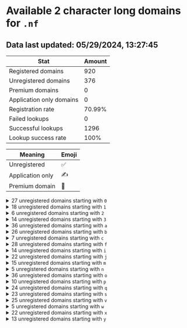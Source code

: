 # Available 2 character long domains for `.nf`

## Data last updated: 05/29/2024, 13:27:45

|Stat|Amount|
|--|--|
|Registered domains|920|
|Unregistered domains|376|
|Premium domains|0|
|Application only domains|0|
|Registration rate|70.99%|
|Failed lookups|0|
|Successful lookups|1296|
|Lookup success rate|100%|


|Meaning|Emoji|
|--|--|
|Unregistered|:white_check_mark:|
|Application only|:writing_hand:|
|Premium domain|:gem:|

<details>
<summary>27 unregistered domains starting with <bold><code>0</code></bold></summary>

|Type|Domain|
|--|--|
|:white_check_mark:|`00.nf`|
|:white_check_mark:|`01.nf`|
|:white_check_mark:|`02.nf`|
|:white_check_mark:|`03.nf`|
|:white_check_mark:|`04.nf`|
|:white_check_mark:|`05.nf`|
|:white_check_mark:|`06.nf`|
|:white_check_mark:|`07.nf`|
|:white_check_mark:|`08.nf`|
|:white_check_mark:|`09.nf`|
|:white_check_mark:|`0j.nf`|
|:white_check_mark:|`0k.nf`|
|:white_check_mark:|`0l.nf`|
|:white_check_mark:|`0m.nf`|
|:white_check_mark:|`0n.nf`|
|:white_check_mark:|`0o.nf`|
|:white_check_mark:|`0p.nf`|
|:white_check_mark:|`0q.nf`|
|:white_check_mark:|`0r.nf`|
|:white_check_mark:|`0s.nf`|
|:white_check_mark:|`0t.nf`|
|:white_check_mark:|`0u.nf`|
|:white_check_mark:|`0v.nf`|
|:white_check_mark:|`0w.nf`|
|:white_check_mark:|`0x.nf`|
|:white_check_mark:|`0y.nf`|
|:white_check_mark:|`0z.nf`|
</details>
<details>
<summary>18 unregistered domains starting with <bold><code>1</code></bold></summary>

|Type|Domain|
|--|--|
|:white_check_mark:|`1a.nf`|
|:white_check_mark:|`1b.nf`|
|:white_check_mark:|`1c.nf`|
|:white_check_mark:|`1d.nf`|
|:white_check_mark:|`1e.nf`|
|:white_check_mark:|`1f.nf`|
|:white_check_mark:|`1g.nf`|
|:white_check_mark:|`1h.nf`|
|:white_check_mark:|`1i.nf`|
|:white_check_mark:|`1j.nf`|
|:white_check_mark:|`1k.nf`|
|:white_check_mark:|`1l.nf`|
|:white_check_mark:|`1m.nf`|
|:white_check_mark:|`1n.nf`|
|:white_check_mark:|`1o.nf`|
|:white_check_mark:|`1p.nf`|
|:white_check_mark:|`1q.nf`|
|:white_check_mark:|`1r.nf`|
</details>
<details>
<summary>6 unregistered domains starting with <bold><code>2</code></bold></summary>

|Type|Domain|
|--|--|
|:white_check_mark:|`24.nf`|
|:white_check_mark:|`25.nf`|
|:white_check_mark:|`26.nf`|
|:white_check_mark:|`27.nf`|
|:white_check_mark:|`28.nf`|
|:white_check_mark:|`29.nf`|
</details>
<details>
<summary>14 unregistered domains starting with <bold><code>3</code></bold></summary>

|Type|Domain|
|--|--|
|:white_check_mark:|`3a.nf`|
|:white_check_mark:|`3b.nf`|
|:white_check_mark:|`3c.nf`|
|:white_check_mark:|`3d.nf`|
|:white_check_mark:|`3e.nf`|
|:white_check_mark:|`3f.nf`|
|:white_check_mark:|`3g.nf`|
|:white_check_mark:|`3h.nf`|
|:white_check_mark:|`3i.nf`|
|:white_check_mark:|`3j.nf`|
|:white_check_mark:|`3k.nf`|
|:white_check_mark:|`3l.nf`|
|:white_check_mark:|`3m.nf`|
|:white_check_mark:|`3n.nf`|
</details>
<details>
<summary>36 unregistered domains starting with <bold><code>a</code></bold></summary>

|Type|Domain|
|--|--|
|:white_check_mark:|`a0.nf`|
|:white_check_mark:|`a1.nf`|
|:white_check_mark:|`a2.nf`|
|:white_check_mark:|`a3.nf`|
|:white_check_mark:|`a4.nf`|
|:white_check_mark:|`a5.nf`|
|:white_check_mark:|`a6.nf`|
|:white_check_mark:|`a7.nf`|
|:white_check_mark:|`a8.nf`|
|:white_check_mark:|`a9.nf`|
|:white_check_mark:|`aa.nf`|
|:white_check_mark:|`ab.nf`|
|:white_check_mark:|`ac.nf`|
|:white_check_mark:|`ad.nf`|
|:white_check_mark:|`ae.nf`|
|:white_check_mark:|`af.nf`|
|:white_check_mark:|`ag.nf`|
|:white_check_mark:|`ah.nf`|
|:white_check_mark:|`ai.nf`|
|:white_check_mark:|`aj.nf`|
|:white_check_mark:|`ak.nf`|
|:white_check_mark:|`al.nf`|
|:white_check_mark:|`am.nf`|
|:white_check_mark:|`an.nf`|
|:white_check_mark:|`ao.nf`|
|:white_check_mark:|`ap.nf`|
|:white_check_mark:|`aq.nf`|
|:white_check_mark:|`ar.nf`|
|:white_check_mark:|`as.nf`|
|:white_check_mark:|`at.nf`|
|:white_check_mark:|`au.nf`|
|:white_check_mark:|`av.nf`|
|:white_check_mark:|`aw.nf`|
|:white_check_mark:|`ax.nf`|
|:white_check_mark:|`ay.nf`|
|:white_check_mark:|`az.nf`|
</details>
<details>
<summary>26 unregistered domains starting with <bold><code>b</code></bold></summary>

|Type|Domain|
|--|--|
|:white_check_mark:|`b0.nf`|
|:white_check_mark:|`b1.nf`|
|:white_check_mark:|`b2.nf`|
|:white_check_mark:|`b3.nf`|
|:white_check_mark:|`b4.nf`|
|:white_check_mark:|`b5.nf`|
|:white_check_mark:|`b6.nf`|
|:white_check_mark:|`b7.nf`|
|:white_check_mark:|`b8.nf`|
|:white_check_mark:|`b9.nf`|
|:white_check_mark:|`ba.nf`|
|:white_check_mark:|`bb.nf`|
|:white_check_mark:|`bc.nf`|
|:white_check_mark:|`be.nf`|
|:white_check_mark:|`bf.nf`|
|:white_check_mark:|`bg.nf`|
|:white_check_mark:|`bh.nf`|
|:white_check_mark:|`bi.nf`|
|:white_check_mark:|`bj.nf`|
|:white_check_mark:|`bk.nf`|
|:white_check_mark:|`bl.nf`|
|:white_check_mark:|`bm.nf`|
|:white_check_mark:|`bn.nf`|
|:white_check_mark:|`bo.nf`|
|:white_check_mark:|`bp.nf`|
|:white_check_mark:|`bq.nf`|
</details>
<details>
<summary>7 unregistered domains starting with <bold><code>c</code></bold></summary>

|Type|Domain|
|--|--|
|:white_check_mark:|`ca.nf`|
|:white_check_mark:|`cb.nf`|
|:white_check_mark:|`cc.nf`|
|:white_check_mark:|`cd.nf`|
|:white_check_mark:|`ce.nf`|
|:white_check_mark:|`cf.nf`|
|:white_check_mark:|`cg.nf`|
</details>
<details>
<summary>28 unregistered domains starting with <bold><code>f</code></bold></summary>

|Type|Domain|
|--|--|
|:white_check_mark:|`f0.nf`|
|:white_check_mark:|`f1.nf`|
|:white_check_mark:|`f2.nf`|
|:white_check_mark:|`fb.nf`|
|:white_check_mark:|`fc.nf`|
|:white_check_mark:|`fd.nf`|
|:white_check_mark:|`fe.nf`|
|:white_check_mark:|`ff.nf`|
|:white_check_mark:|`fg.nf`|
|:white_check_mark:|`fh.nf`|
|:white_check_mark:|`fi.nf`|
|:white_check_mark:|`fj.nf`|
|:white_check_mark:|`fk.nf`|
|:white_check_mark:|`fl.nf`|
|:white_check_mark:|`fm.nf`|
|:white_check_mark:|`fn.nf`|
|:white_check_mark:|`fo.nf`|
|:white_check_mark:|`fp.nf`|
|:white_check_mark:|`fq.nf`|
|:white_check_mark:|`fr.nf`|
|:white_check_mark:|`fs.nf`|
|:white_check_mark:|`ft.nf`|
|:white_check_mark:|`fu.nf`|
|:white_check_mark:|`fv.nf`|
|:white_check_mark:|`fw.nf`|
|:white_check_mark:|`fx.nf`|
|:white_check_mark:|`fy.nf`|
|:white_check_mark:|`fz.nf`|
</details>
<details>
<summary>14 unregistered domains starting with <bold><code>i</code></bold></summary>

|Type|Domain|
|--|--|
|:white_check_mark:|`i0.nf`|
|:white_check_mark:|`i1.nf`|
|:white_check_mark:|`i2.nf`|
|:white_check_mark:|`i3.nf`|
|:white_check_mark:|`i4.nf`|
|:white_check_mark:|`i5.nf`|
|:white_check_mark:|`i6.nf`|
|:white_check_mark:|`i7.nf`|
|:white_check_mark:|`i8.nf`|
|:white_check_mark:|`i9.nf`|
|:white_check_mark:|`iw.nf`|
|:white_check_mark:|`ix.nf`|
|:white_check_mark:|`iy.nf`|
|:white_check_mark:|`iz.nf`|
</details>
<details>
<summary>22 unregistered domains starting with <bold><code>j</code></bold></summary>

|Type|Domain|
|--|--|
|:white_check_mark:|`ja.nf`|
|:white_check_mark:|`jb.nf`|
|:white_check_mark:|`jc.nf`|
|:white_check_mark:|`jd.nf`|
|:white_check_mark:|`je.nf`|
|:white_check_mark:|`jf.nf`|
|:white_check_mark:|`jg.nf`|
|:white_check_mark:|`jh.nf`|
|:white_check_mark:|`ji.nf`|
|:white_check_mark:|`jj.nf`|
|:white_check_mark:|`jk.nf`|
|:white_check_mark:|`jl.nf`|
|:white_check_mark:|`jm.nf`|
|:white_check_mark:|`jn.nf`|
|:white_check_mark:|`jo.nf`|
|:white_check_mark:|`jp.nf`|
|:white_check_mark:|`jq.nf`|
|:white_check_mark:|`jr.nf`|
|:white_check_mark:|`js.nf`|
|:white_check_mark:|`jt.nf`|
|:white_check_mark:|`ju.nf`|
|:white_check_mark:|`jv.nf`|
</details>
<details>
<summary>15 unregistered domains starting with <bold><code>m</code></bold></summary>

|Type|Domain|
|--|--|
|:white_check_mark:|`mf.nf`|
|:white_check_mark:|`mg.nf`|
|:white_check_mark:|`mh.nf`|
|:white_check_mark:|`mi.nf`|
|:white_check_mark:|`mj.nf`|
|:white_check_mark:|`mk.nf`|
|:white_check_mark:|`ml.nf`|
|:white_check_mark:|`mm.nf`|
|:white_check_mark:|`mn.nf`|
|:white_check_mark:|`mo.nf`|
|:white_check_mark:|`mp.nf`|
|:white_check_mark:|`mq.nf`|
|:white_check_mark:|`mr.nf`|
|:white_check_mark:|`ms.nf`|
|:white_check_mark:|`mt.nf`|
</details>
<details>
<summary>5 unregistered domains starting with <bold><code>n</code></bold></summary>

|Type|Domain|
|--|--|
|:white_check_mark:|`n0.nf`|
|:white_check_mark:|`n1.nf`|
|:white_check_mark:|`n6.nf`|
|:white_check_mark:|`n8.nf`|
|:white_check_mark:|`ny.nf`|
</details>
<details>
<summary>36 unregistered domains starting with <bold><code>o</code></bold></summary>

|Type|Domain|
|--|--|
|:white_check_mark:|`o0.nf`|
|:white_check_mark:|`o1.nf`|
|:white_check_mark:|`o2.nf`|
|:white_check_mark:|`o3.nf`|
|:white_check_mark:|`o4.nf`|
|:white_check_mark:|`o5.nf`|
|:white_check_mark:|`o6.nf`|
|:white_check_mark:|`o7.nf`|
|:white_check_mark:|`o8.nf`|
|:white_check_mark:|`o9.nf`|
|:white_check_mark:|`oa.nf`|
|:white_check_mark:|`ob.nf`|
|:white_check_mark:|`oc.nf`|
|:white_check_mark:|`od.nf`|
|:white_check_mark:|`oe.nf`|
|:white_check_mark:|`of.nf`|
|:white_check_mark:|`og.nf`|
|:white_check_mark:|`oh.nf`|
|:white_check_mark:|`oi.nf`|
|:white_check_mark:|`oj.nf`|
|:white_check_mark:|`ok.nf`|
|:white_check_mark:|`ol.nf`|
|:white_check_mark:|`om.nf`|
|:white_check_mark:|`on.nf`|
|:white_check_mark:|`oo.nf`|
|:white_check_mark:|`op.nf`|
|:white_check_mark:|`oq.nf`|
|:white_check_mark:|`or.nf`|
|:white_check_mark:|`os.nf`|
|:white_check_mark:|`ot.nf`|
|:white_check_mark:|`ou.nf`|
|:white_check_mark:|`ov.nf`|
|:white_check_mark:|`ow.nf`|
|:white_check_mark:|`ox.nf`|
|:white_check_mark:|`oy.nf`|
|:white_check_mark:|`oz.nf`|
</details>
<details>
<summary>10 unregistered domains starting with <bold><code>p</code></bold></summary>

|Type|Domain|
|--|--|
|:white_check_mark:|`p5.nf`|
|:white_check_mark:|`p6.nf`|
|:white_check_mark:|`p7.nf`|
|:white_check_mark:|`p8.nf`|
|:white_check_mark:|`p9.nf`|
|:white_check_mark:|`pa.nf`|
|:white_check_mark:|`pb.nf`|
|:white_check_mark:|`pc.nf`|
|:white_check_mark:|`pd.nf`|
|:white_check_mark:|`pe.nf`|
</details>
<details>
<summary>24 unregistered domains starting with <bold><code>q</code></bold></summary>

|Type|Domain|
|--|--|
|:white_check_mark:|`q1.nf`|
|:white_check_mark:|`q3.nf`|
|:white_check_mark:|`q4.nf`|
|:white_check_mark:|`qa.nf`|
|:white_check_mark:|`qb.nf`|
|:white_check_mark:|`qc.nf`|
|:white_check_mark:|`qd.nf`|
|:white_check_mark:|`qe.nf`|
|:white_check_mark:|`qf.nf`|
|:white_check_mark:|`qg.nf`|
|:white_check_mark:|`qh.nf`|
|:white_check_mark:|`qi.nf`|
|:white_check_mark:|`qj.nf`|
|:white_check_mark:|`qk.nf`|
|:white_check_mark:|`ql.nf`|
|:white_check_mark:|`qm.nf`|
|:white_check_mark:|`qn.nf`|
|:white_check_mark:|`qo.nf`|
|:white_check_mark:|`qp.nf`|
|:white_check_mark:|`qq.nf`|
|:white_check_mark:|`qr.nf`|
|:white_check_mark:|`qs.nf`|
|:white_check_mark:|`qt.nf`|
|:white_check_mark:|`qy.nf`|
</details>
<details>
<summary>23 unregistered domains starting with <bold><code>s</code></bold></summary>

|Type|Domain|
|--|--|
|:white_check_mark:|`s0.nf`|
|:white_check_mark:|`s1.nf`|
|:white_check_mark:|`s2.nf`|
|:white_check_mark:|`s3.nf`|
|:white_check_mark:|`s4.nf`|
|:white_check_mark:|`s5.nf`|
|:white_check_mark:|`s6.nf`|
|:white_check_mark:|`s7.nf`|
|:white_check_mark:|`sl.nf`|
|:white_check_mark:|`sm.nf`|
|:white_check_mark:|`sn.nf`|
|:white_check_mark:|`so.nf`|
|:white_check_mark:|`sp.nf`|
|:white_check_mark:|`sq.nf`|
|:white_check_mark:|`sr.nf`|
|:white_check_mark:|`ss.nf`|
|:white_check_mark:|`st.nf`|
|:white_check_mark:|`su.nf`|
|:white_check_mark:|`sv.nf`|
|:white_check_mark:|`sw.nf`|
|:white_check_mark:|`sx.nf`|
|:white_check_mark:|`sy.nf`|
|:white_check_mark:|`sz.nf`|
</details>
<details>
<summary>25 unregistered domains starting with <bold><code>v</code></bold></summary>

|Type|Domain|
|--|--|
|:white_check_mark:|`v0.nf`|
|:white_check_mark:|`v1.nf`|
|:white_check_mark:|`v2.nf`|
|:white_check_mark:|`v3.nf`|
|:white_check_mark:|`v4.nf`|
|:white_check_mark:|`v5.nf`|
|:white_check_mark:|`v6.nf`|
|:white_check_mark:|`v7.nf`|
|:white_check_mark:|`v8.nf`|
|:white_check_mark:|`v9.nf`|
|:white_check_mark:|`vl.nf`|
|:white_check_mark:|`vm.nf`|
|:white_check_mark:|`vn.nf`|
|:white_check_mark:|`vo.nf`|
|:white_check_mark:|`vp.nf`|
|:white_check_mark:|`vq.nf`|
|:white_check_mark:|`vr.nf`|
|:white_check_mark:|`vs.nf`|
|:white_check_mark:|`vt.nf`|
|:white_check_mark:|`vu.nf`|
|:white_check_mark:|`vv.nf`|
|:white_check_mark:|`vw.nf`|
|:white_check_mark:|`vx.nf`|
|:white_check_mark:|`vy.nf`|
|:white_check_mark:|`vz.nf`|
</details>
<details>
<summary>5 unregistered domains starting with <bold><code>w</code></bold></summary>

|Type|Domain|
|--|--|
|:white_check_mark:|`wa.nf`|
|:white_check_mark:|`wb.nf`|
|:white_check_mark:|`wc.nf`|
|:white_check_mark:|`wd.nf`|
|:white_check_mark:|`we.nf`|
</details>
<details>
<summary>22 unregistered domains starting with <bold><code>x</code></bold></summary>

|Type|Domain|
|--|--|
|:white_check_mark:|`x0.nf`|
|:white_check_mark:|`x1.nf`|
|:white_check_mark:|`x2.nf`|
|:white_check_mark:|`x3.nf`|
|:white_check_mark:|`x4.nf`|
|:white_check_mark:|`x5.nf`|
|:white_check_mark:|`x6.nf`|
|:white_check_mark:|`x7.nf`|
|:white_check_mark:|`x8.nf`|
|:white_check_mark:|`x9.nf`|
|:white_check_mark:|`xo.nf`|
|:white_check_mark:|`xp.nf`|
|:white_check_mark:|`xq.nf`|
|:white_check_mark:|`xr.nf`|
|:white_check_mark:|`xs.nf`|
|:white_check_mark:|`xt.nf`|
|:white_check_mark:|`xu.nf`|
|:white_check_mark:|`xv.nf`|
|:white_check_mark:|`xw.nf`|
|:white_check_mark:|`xx.nf`|
|:white_check_mark:|`xy.nf`|
|:white_check_mark:|`xz.nf`|
</details>
<details>
<summary>13 unregistered domains starting with <bold><code>y</code></bold></summary>

|Type|Domain|
|--|--|
|:white_check_mark:|`ya.nf`|
|:white_check_mark:|`yb.nf`|
|:white_check_mark:|`yc.nf`|
|:white_check_mark:|`yd.nf`|
|:white_check_mark:|`ye.nf`|
|:white_check_mark:|`yf.nf`|
|:white_check_mark:|`yg.nf`|
|:white_check_mark:|`yh.nf`|
|:white_check_mark:|`yi.nf`|
|:white_check_mark:|`yj.nf`|
|:white_check_mark:|`yk.nf`|
|:white_check_mark:|`yl.nf`|
|:white_check_mark:|`ym.nf`|
</details>